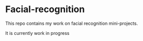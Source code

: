 # Facial-recognition
This repo contains my work on facial recognition mini-projects.

It is currently work in progress
